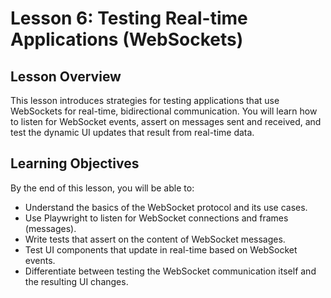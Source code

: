 # Lesson 6: Testing Real-time Applications (WebSockets)

## Lesson Overview

This lesson introduces strategies for testing applications that use WebSockets for real-time, bidirectional communication. You will learn how to listen for WebSocket events, assert on messages sent and received, and test the dynamic UI updates that result from real-time data.

## Learning Objectives

By the end of this lesson, you will be able to:

-   Understand the basics of the WebSocket protocol and its use cases.
-   Use Playwright to listen for WebSocket connections and frames (messages).
-   Write tests that assert on the content of WebSocket messages.
-   Test UI components that update in real-time based on WebSocket events.
-   Differentiate between testing the WebSocket communication itself and the resulting UI changes.